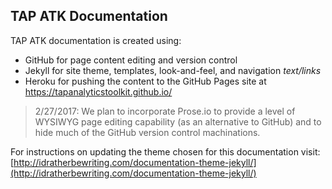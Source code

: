 ## TAP ATK Documentation 

TAP ATK documentation is created using: 

- GitHub for page content editing and version control 
- Jekyll for site theme, templates, look-and-feel, and navigation *text/links* 
- Heroku for pushing the content to the GitHub Pages site at https://tapanalyticstoolkit.github.io/

>2/27/2017: We plan to incorporate Prose.io to provide a level of WYSIWYG page editing capability (as an alternative to GitHub) and to hide much of the GitHub version control machinations. 

For instructions on updating the theme chosen for this documentation visit: [http://idratherbewriting.com/documentation-theme-jekyll/](http://idratherbewriting.com/documentation-theme-jekyll/) 
